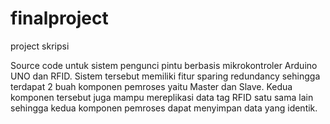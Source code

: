 # finalproject
project skripsi

Source code untuk sistem pengunci pintu berbasis mikrokontroler Arduino UNO dan RFID. Sistem tersebut memiliki fitur sparing redundancy sehingga terdapat 2 buah komponen pemroses yaitu Master dan Slave. Kedua komponen tersebut juga mampu mereplikasi data tag RFID satu sama lain sehingga kedua komponen pemroses dapat menyimpan data yang identik.
